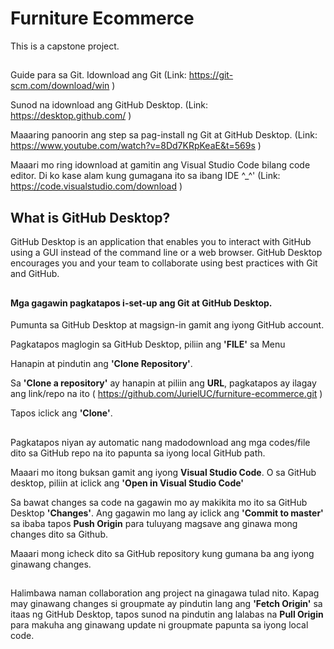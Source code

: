 # Furniture Ecommerce
This is a capstone project.
##
Guide para sa Git.
Idownload ang Git (Link: https://git-scm.com/download/win )

Sunod na idownload ang GitHub Desktop. (Link: https://desktop.github.com/ )

Maaaring panoorin ang step sa pag-install ng Git at GitHub Desktop. (Link: https://www.youtube.com/watch?v=8Dd7KRpKeaE&t=569s )

Maaari mo ring idownload at gamitin ang Visual Studio Code bilang code editor. Di ko kase alam kung gumagana ito sa ibang IDE ^_^' (Link: https://code.visualstudio.com/download )

## What is GitHub Desktop?

GitHub Desktop is an application that enables you to interact with GitHub using a GUI instead of the command line or a web browser. GitHub Desktop encourages you and your team to collaborate using best practices with Git and GitHub.
##

#### Mga gagawin pagkatapos i-set-up ang Git at GitHub Desktop.

Pumunta sa GitHub Desktop at magsign-in gamit ang iyong GitHub account.

Pagkatapos maglogin sa GitHub Desktop, piliin ang **'FILE'** sa Menu

Hanapin at pindutin ang **'Clone Repository'**.

Sa **'Clone a repository'** ay hanapin at piliin ang **URL**, pagkatapos ay ilagay ang link/repo na ito ( https://github.com/JurielUC/furniture-ecommerce.git )

Tapos iclick ang **'Clone'**.
##

Pagkatapos niyan ay automatic nang madodownload ang mga codes/file dito sa GitHub repo na ito papunta sa iyong local GitHub path.

Maaari mo itong buksan gamit ang iyong **Visual Studio Code**. O sa GitHub desktop, piliin at iclick ang **'Open in Visual Studio Code'**

Sa bawat changes sa code na gagawin mo ay makikita mo ito sa GitHub Desktop **'Changes'**. Ang gagawin mo lang ay iclick ang **'Commit to master'** sa ibaba tapos **Push Origin** para tuluyang magsave ang ginawa mong changes dito sa Github.

Maaari mong icheck dito sa GitHub repository kung gumana ba ang iyong ginawang changes.
##

Halimbawa naman collaboration ang project na ginagawa tulad nito. Kapag may ginawang changes si groupmate ay pindutin lang ang **'Fetch Origin'** sa itaas ng GitHub Desktop, tapos sunod na pindutin ang lalabas na **Pull Origin** para makuha ang ginawang update ni groupmate papunta sa iyong local code.
